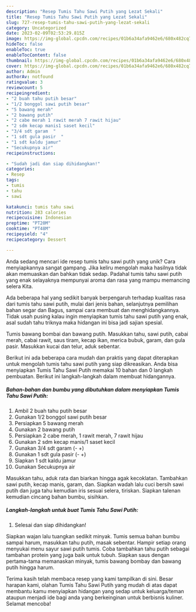 ```yaml
---
description: "Resep Tumis Tahu Sawi Putih yang Lezat Sekali"
title: "Resep Tumis Tahu Sawi Putih yang Lezat Sekali"
slug: 727-resep-tumis-tahu-sawi-putih-yang-lezat-sekali
category: Uncategorized
date: 2023-02-09T02:53:29.815Z
image: https://img-global.cpcdn.com/recipes/01b6a34afa9462e6/680x482cq70/tumis-tahu-sawi-putih-foto-resep-utama.jpg
hideToc: false
enableToc: true
enableTocContent: false
thumbnail: https://img-global.cpcdn.com/recipes/01b6a34afa9462e6/680x482cq70/tumis-tahu-sawi-putih-foto-resep-utama.jpg
cover: https://img-global.cpcdn.com/recipes/01b6a34afa9462e6/680x482cq70/tumis-tahu-sawi-putih-foto-resep-utama.jpg
author: Admin
authorAv: notfound
ratingvalue: 3
reviewcount: 5
recipeingredient:
- "2 buah tahu putih besar"
- "1/2 bonggol sawi putih besar"
- "5 bawang merah"
- "2 bawang putih"
- "2 cabe merah 1 rawit merah 7 rawit hijau"
- "2 sdm kecap manis1 saset kecil"
- "3/4 sdt garam  "
- "1 sdt gula pasir  "
- "1 sdt kaldu jamur"
- "Secukupnya air"
recipeinstructions:

- "Sudah jadi dan siap dihidangkan!"
categories:
- Resep
tags:
- tumis
- tahu
- sawi

katakunci: tumis tahu sawi 
nutrition: 283 calories
recipecuisine: Indonesian
preptime: "PT20M"
cooktime: "PT48M"
recipeyield: "4"
recipecategory: Dessert

---
```





Anda sedang mencari ide resep tumis tahu sawi putih yang unik? Cara menyiapkannya sangat gampang. Jika keliru mengolah maka hasilnya tidak akan memuaskan dan bahkan tidak sedap. Padahal tumis tahu sawi putih yang enak selayaknya mempunyai aroma dan rasa yang mampu memancing selera Kita.





Ada beberapa hal yang sedikit banyak berpengaruh terhadap kualitas rasa dari tumis tahu sawi putih, mulai dari jenis bahan, selanjutnya pemilihan bahan segar dan Bagus, sampai cara membuat dan menghidangkannya. Tidak usah pusing kalau ingin menyiapkan tumis tahu sawi putih yang enak,      asal sudah tahu triknya maka hidangan ini bisa jadi sajian spesial.














Tumis bawang bombai dan bawang putih. Masukkan tahu, sawi putih, cabai merah, cabai rawit, saus tiram, kecap ikan, merica bubuk, garam, dan gula pasir. Masukkan kucai dan telur, aduk sebentar.






Berikut ini ada beberapa cara mudah dan praktis yang dapat diterapkan untuk mengolah tumis tahu sawi putih yang siap dikreasikan. Anda bisa menyiapkan Tumis Tahu Sawi Putih memakai 10 bahan dan 0 langkah pembuatan. Berikut ini langkah-langkah dalam membuat hidangannya.

<!--inarticleads1-->

##### Bahan-bahan dan bumbu yang dibutuhkan dalam menyiapkan Tumis Tahu Sawi Putih:

1. Ambil 2 buah tahu putih besar
1. Gunakan 1/2 bonggol sawi putih besar
1. Persiapkan 5 bawang merah
1. Gunakan 2 bawang putih
1. Persiapkan 2 cabe merah, 1 rawit merah, 7 rawit hijau
1. Gunakan 2 sdm kecap manis/1 saset kecil
1. Gunakan 3/4 sdt garam (- +)
1. Gunakan 1 sdt gula pasir (- +)
1. Siapkan 1 sdt kaldu jamur
1. Gunakan Secukupnya air


Masukkan tahu, aduk rata dan biarkan hingga agak kecoklatan. Tambahkan sawi putih, kecap manis, garam, dan. Siapkan wadah lalu cuci bersih sawi putih dan juga tahu kemudian iris sesuai selera, tiriskan. Siapkan talenan kemudian cincang bahan bumbu, sisihkan. 

<!--inarticleads2-->

##### Langkah-langkah untuk buat Tumis Tahu Sawi Putih:


1. Selesai dan siap dihidangkan!

Siapkan wajan lalu tuangkan sedikit minyak. Tumis semua bahan bumbu sampai harum, masukkan tahu putih, masak sebentar. Hampir setiap orang menyukai menu sayur sawi putih tumis. Coba tambahkan tahu putih sebagai tambahan protein yang juga baik untuk tubuh. Siapkan saus dengan pertama-tama memanaskan minyak, tumis bawang bombay dan bawang putih hingga harum. 

Terima kasih telah membaca resep yang kami tampilkan di sini. Besar harapan kami, olahan Tumis Tahu Sawi Putih yang mudah di atas dapat membantu kamu menyiapkan hidangan yang sedap untuk keluarga/teman ataupun menjadi ide bagi anda yang berkeinginan untuk berbisnis kuliner. Selamat mencoba!
